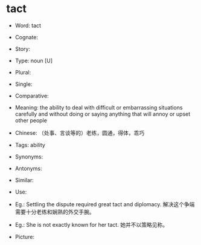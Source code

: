 # tact

- Word: tact
- Cognate: 
- Story: 

- Type: noun [U]
- Plural: 
- Single: 
- Comparative: 
- Meaning: the ability to deal with difficult or embarrassing situations carefully and without doing or saying anything that will annoy or upset other people
- Chinese: （处事、言谈等的）老练，圆通，得体，乖巧
- Tags: ability
- Synonyms: 
- Antonyms: 
- Similar: 
- Use: 
- Eg.: Settling the dispute required great tact and diplomacy. 解决这个争端需要十分老练和娴熟的外交手腕。
- Eg.: She is not exactly known for her tact. 她并不以策略见称。
- Picture: 


